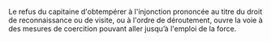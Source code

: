 Le refus du capitaine d'obtempérer à l'injonction prononcée au titre du droit de reconnaissance ou de visite, ou à l'ordre de déroutement, ouvre la voie à des mesures de coercition pouvant aller jusqu’à l'emploi de la force.